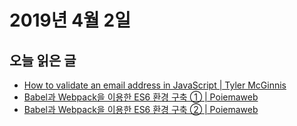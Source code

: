 # 2019년 4월 2일

## 오늘 읽은 글

* [How to validate an email address in JavaScript | Tyler McGinnis](https://tylermcginnis.com/validate-email-address-javascript/)
* [Babel과 Webpack을 이용한 ES6 환경 구축 ① | Poiemaweb](https://poiemaweb.com/es6-babel-webpack-1)
* [Babel과 Webpack을 이용한 ES6 환경 구축 ② | Poiemaweb](https://poiemaweb.com/es6-babel-webpack-2)
